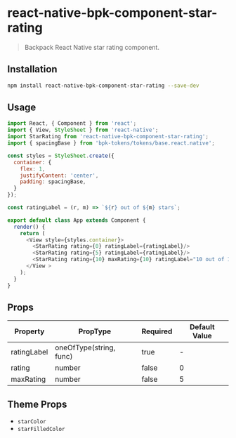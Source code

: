 # react-native-bpk-component-star-rating

> Backpack React Native star rating component.

## Installation

```sh
npm install react-native-bpk-component-star-rating --save-dev
```

## Usage

```js
import React, { Component } from 'react';
import { View, StyleSheet } from 'react-native';
import StarRating from 'react-native-bpk-component-star-rating';
import { spacingBase } from 'bpk-tokens/tokens/base.react.native';

const styles = StyleSheet.create({
  container: {
    flex: 1,
    justifyContent: 'center',
    padding: spacingBase,
  }
});

const ratingLabel = (r, m) => `${r} out of ${m} stars`;

export default class App extends Component {
  render() {
    return (
      <View style={styles.container}>
        <StarRating rating={0} ratingLabel={ratingLabel}/>
        <StarRating rating={5} ratingLabel={ratingLabel}/>
        <StarRating rating={10} maxRating={10} ratingLabel="10 out of 10"/>
      </View >
    );
  }
}
```

## Props

| Property            | PropType                  | Required | Default Value |
| -----------         | ------------------------- | -------- | ------------- |
| ratingLabel         | oneOfType(string, func)   | true     | -             |
| rating              | number                    | false    | 0             |
| maxRating           | number                    | false    | 5             |

## Theme Props

* `starColor`
* `starFilledColor`